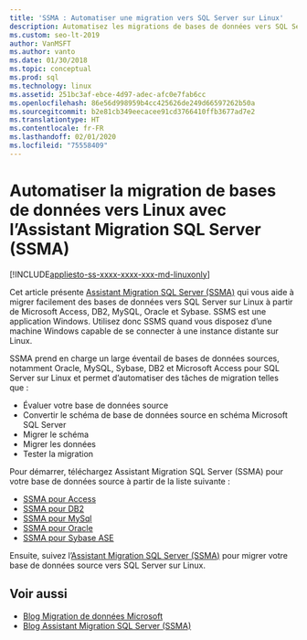 ```yaml
---
title: 'SSMA : Automatiser une migration vers SQL Server sur Linux'
description: Automatisez les migrations de bases de données vers SQL Server sur Linux à l’aide de l’Assistant Migration SQL Server (SSMA, SQL Server Migration Assistant) pour Microsoft Access, DB2, MySQL, Oracle et Sybase.
ms.custom: seo-lt-2019
author: VanMSFT
ms.author: vanto
ms.date: 01/30/2018
ms.topic: conceptual
ms.prod: sql
ms.technology: linux
ms.assetid: 251bc3af-ebce-4d97-adec-afc0e7fab6cc
ms.openlocfilehash: 86e56d998959b4cc425626de249d66597262b50a
ms.sourcegitcommit: b2e81cb349eecacee91cd3766410ffb3677ad7e2
ms.translationtype: HT
ms.contentlocale: fr-FR
ms.lasthandoff: 02/01/2020
ms.locfileid: "75558409"
---
```

# <a name="automate-database-migration-to-linux-with-the-sql-server-migration-assistant-ssma"></a>Automatiser la migration de bases de données vers Linux avec l’Assistant Migration SQL Server (SSMA)

[!INCLUDE[appliesto-ss-xxxx-xxxx-xxx-md-linuxonly](../includes/appliesto-ss-xxxx-xxxx-xxx-md-linuxonly.md)]

Cet article présente [Assistant Migration SQL Server (SSMA)](https://msdn.microsoft.com/library/mt613434.aspx) qui vous aide à migrer facilement des bases de données vers SQL Server sur Linux à partir de Microsoft Access, DB2, MySQL, Oracle et Sybase. SSMS est une application Windows. Utilisez donc SSMS quand vous disposez d’une machine Windows capable de se connecter à une instance distante sur Linux. 

SSMA prend en charge un large éventail de bases de données sources, notamment Oracle, MySQL, Sybase, DB2 et Microsoft Access pour SQL Server sur Linux et permet d’automatiser des tâches de migration telles que :

- Évaluer votre base de données source
- Convertir le schéma de base de données source en schéma Microsoft SQL Server
- Migrer le schéma
- Migrer les données
- Tester la migration

Pour démarrer, téléchargez Assistant Migration SQL Server (SSMA) pour votre base de données source à partir de la liste suivante :
- [SSMA pour Access](https://aka.ms/ssmaforaccess)
- [SSMA pour DB2](https://aka.ms/ssmafordb2)
- [SSMA pour MySql](https://aka.ms/ssmaformysql) 
- [SSMA pour Oracle](https://aka.ms/ssmafororacle)
- [SSMA pour Sybase ASE](https://aka.ms/ssmaforsybase) 

Ensuite, suivez l’[Assistant Migration SQL Server (SSMA)](https://msdn.microsoft.com/library/mt613434.aspx) pour migrer votre base de données source vers SQL Server sur Linux.

## <a name="see-also"></a>Voir aussi
- [Blog Migration de données Microsoft](https://blogs.msdn.microsoft.com/datamigration)
- [Blog Assistant Migration SQL Server (SSMA)](https://blogs.msdn.microsoft.com/ssma/)

